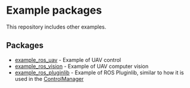 # Example packages

This repository includes other examples.

## Packages

* [example_ros_uav](https://github.com/ctu-mrs/example_ros_uav) - Example of UAV control
* [example_ros_vision](https://github.com/ctu-mrs/example_ros_vision) - Example of UAV computer vision
* [example_ros_pluginlib](https://github.com/ctu-mrs/example_ros_pluginlib) - Example of ROS Pluginlib, similar to how it is used in the [ControlManager](https://github.com/ctu-mrs/mrs_uav_managers)
